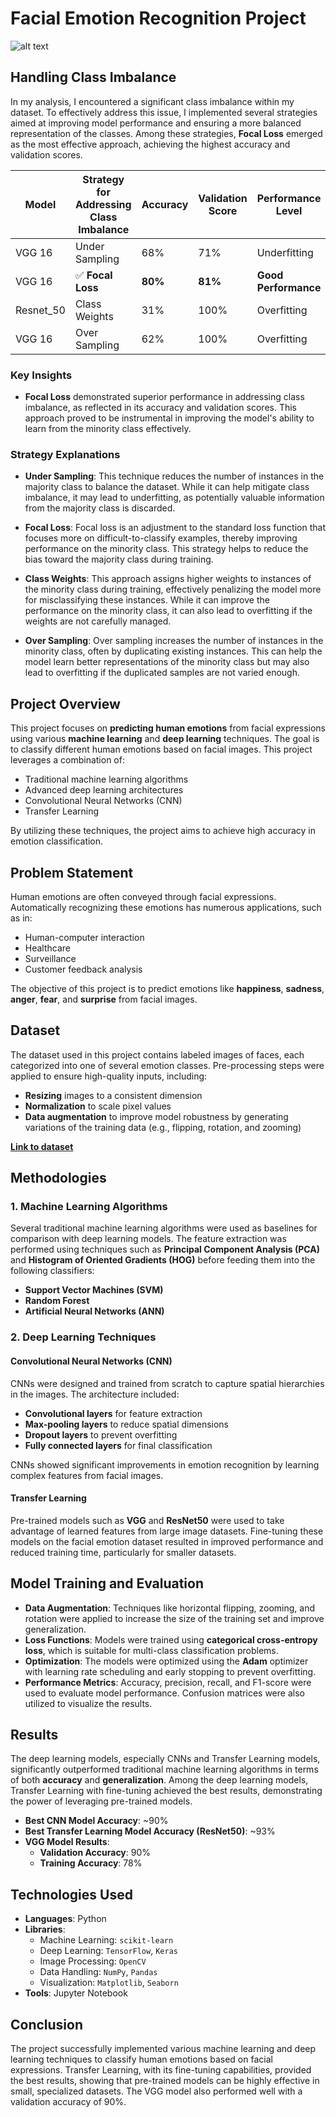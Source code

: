 # Facial Emotion Recognition Project
![alt text](image.png)




## Handling Class Imbalance

In my analysis, I encountered a significant class imbalance within my dataset. To effectively address this issue, I implemented several strategies aimed at improving model performance and ensuring a more balanced representation of the classes. Among these strategies, **Focal Loss** emerged as the most effective approach, achieving the highest accuracy and validation scores.

| **Model**      | **Strategy for Addressing Class Imbalance** | **Accuracy** | **Validation Score** | **Performance Level**       | **Epochs** |
|----------------|---------------------------------------------|--------------|----------------------|------------------------------|------------|
| VGG 16        | Under Sampling                               | 68%          | 71%                  | Underfitting                 | 40         |
| VGG 16        | ✅ **Focal Loss**                           | **80%**      | **81%**              | **Good Performance**         | 40         |
| Resnet_50      | Class Weights                                | 31%          | 100%                 | Overfitting                  | 40         |
| VGG 16        | Over Sampling                                | 62%          | 100%                 | Overfitting                  | 40         |


### Key Insights
- **Focal Loss** demonstrated superior performance in addressing class imbalance, as reflected in its accuracy and validation scores. This approach proved to be instrumental in improving the model's ability to learn from the minority class effectively.



### Strategy Explanations

- **Under Sampling**: This technique reduces the number of instances in the majority class to balance the dataset. While it can help mitigate class imbalance, it may lead to underfitting, as potentially valuable information from the majority class is discarded.

- **Focal Loss**: Focal loss is an adjustment to the standard loss function that focuses more on difficult-to-classify examples, thereby improving performance on the minority class. This strategy helps to reduce the bias toward the majority class during training.

- **Class Weights**: This approach assigns higher weights to instances of the minority class during training, effectively penalizing the model more for misclassifying these instances. While it can improve the performance on the minority class, it can also lead to overfitting if the weights are not carefully managed.

- **Over Sampling**: Over sampling increases the number of instances in the minority class, often by duplicating existing instances. This can help the model learn better representations of the minority class but may also lead to overfitting if the duplicated samples are not varied enough.








## Project Overview
This project focuses on **predicting human emotions** from facial expressions using various **machine learning** and **deep learning** techniques. The goal is to classify different human emotions based on facial images. This project leverages a combination of:

- Traditional machine learning algorithms
- Advanced deep learning architectures
- Convolutional Neural Networks (CNN)
- Transfer Learning

By utilizing these techniques, the project aims to achieve high accuracy in emotion classification.

## Problem Statement
Human emotions are often conveyed through facial expressions. Automatically recognizing these emotions has numerous applications, such as in:

- Human-computer interaction
- Healthcare
- Surveillance
- Customer feedback analysis

The objective of this project is to predict emotions like **happiness**, **sadness**, **anger**, **fear**, and **surprise** from facial images.

## Dataset
The dataset used in this project contains labeled images of faces, each categorized into one of several emotion classes. Pre-processing steps were applied to ensure high-quality inputs, including:

- **Resizing** images to a consistent dimension
- **Normalization** to scale pixel values
- **Data augmentation** to improve model robustness by generating variations of the training data (e.g., flipping, rotation, and zooming)

**[Link to dataset](https://www.kaggle.com/datasets/msambare/fer2013)**  

## Methodologies
### 1. Machine Learning Algorithms
Several traditional machine learning algorithms were used as baselines for comparison with deep learning models. The feature extraction was performed using techniques such as **Principal Component Analysis (PCA)** and **Histogram of Oriented Gradients (HOG)** before feeding them into the following classifiers:

- **Support Vector Machines (SVM)**
- **Random Forest**
- **Artificial Neural Networks (ANN)**

### 2. Deep Learning Techniques
#### Convolutional Neural Networks (CNN)
CNNs were designed and trained from scratch to capture spatial hierarchies in the images. The architecture included:

- **Convolutional layers** for feature extraction
- **Max-pooling layers** to reduce spatial dimensions
- **Dropout layers** to prevent overfitting
- **Fully connected layers** for final classification

CNNs showed significant improvements in emotion recognition by learning complex features from facial images.

#### Transfer Learning
Pre-trained models such as **VGG** and **ResNet50** were used to take advantage of learned features from large image datasets. Fine-tuning these models on the facial emotion dataset resulted in improved performance and reduced training time, particularly for smaller datasets.

## Model Training and Evaluation
- **Data Augmentation**: Techniques like horizontal flipping, zooming, and rotation were applied to increase the size of the training set and improve generalization.
- **Loss Functions**: Models were trained using **categorical cross-entropy loss**, which is suitable for multi-class classification problems.
- **Optimization**: The models were optimized using the **Adam** optimizer with learning rate scheduling and early stopping to prevent overfitting.
- **Performance Metrics**: Accuracy, precision, recall, and F1-score were used to evaluate model performance. Confusion matrices were also utilized to visualize the results.

## Results
The deep learning models, especially CNNs and Transfer Learning models, significantly outperformed traditional machine learning algorithms in terms of both **accuracy** and **generalization**. Among the deep learning models, Transfer Learning with fine-tuning achieved the best results, demonstrating the power of leveraging pre-trained models.

- **Best CNN Model Accuracy**: ~90%
- **Best Transfer Learning Model Accuracy (ResNet50)**: ~93%
- **VGG Model Results**:
  - **Validation Accuracy**: 90%
  - **Training Accuracy**: 78%

## Technologies Used
- **Languages**: Python
- **Libraries**:
  - Machine Learning: `scikit-learn`
  - Deep Learning: `TensorFlow`, `Keras`
  - Image Processing: `OpenCV`
  - Data Handling: `NumPy`, `Pandas`
  - Visualization: `Matplotlib`, `Seaborn`
- **Tools**: Jupyter Notebook

## Conclusion
The project successfully implemented various machine learning and deep learning techniques to classify human emotions based on facial expressions. Transfer Learning, with its fine-tuning capabilities, provided the best results, showing that pre-trained models can be highly effective in small, specialized datasets. The VGG model also performed well with a validation accuracy of 90%.



